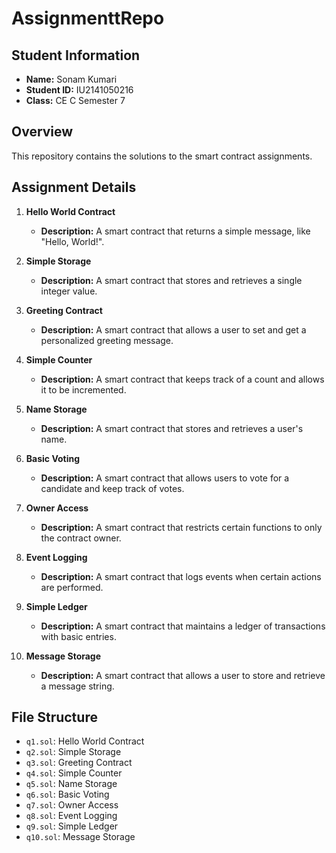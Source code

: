# AssignmenttRepo

## Student Information
- **Name:** Sonam Kumari
- **Student ID:** IU2141050216
- **Class:** CE C Semester 7

## Overview
This repository contains the solutions to the smart contract assignments.

## Assignment Details
1. **Hello World Contract**
   - **Description:** A smart contract that returns a simple message, like "Hello, World!".

2. **Simple Storage**
   - **Description:** A smart contract that stores and retrieves a single integer value.

3. **Greeting Contract**
   - **Description:** A smart contract that allows a user to set and get a personalized greeting message.

4. **Simple Counter**
   - **Description:** A smart contract that keeps track of a count and allows it to be incremented.

5. **Name Storage**
   - **Description:** A smart contract that stores and retrieves a user's name.

6. **Basic Voting**
   - **Description:** A smart contract that allows users to vote for a candidate and keep track of votes.

7. **Owner Access**
   - **Description:** A smart contract that restricts certain functions to only the contract owner.

8. **Event Logging**
   - **Description:** A smart contract that logs events when certain actions are performed.

9. **Simple Ledger**
   - **Description:** A smart contract that maintains a ledger of transactions with basic entries.

10. **Message Storage**
    - **Description:** A smart contract that allows a user to store and retrieve a message string.

## File Structure
- `q1.sol`: Hello World Contract
- `q2.sol`: Simple Storage
- `q3.sol`: Greeting Contract
- `q4.sol`: Simple Counter
- `q5.sol`: Name Storage
- `q6.sol`: Basic Voting
- `q7.sol`: Owner Access
- `q8.sol`: Event Logging
- `q9.sol`: Simple Ledger
- `q10.sol`: Message Storage
